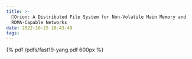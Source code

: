 ```yaml
---
title: >-
  📄Orion: A Distributed File System for Non-Volatile Main Memory and
  RDMA-Capable Networks
date: 2022-10-25 18:43:49
tags:
---
```


{% pdf /pdfs/fast19-yang.pdf 600px %}